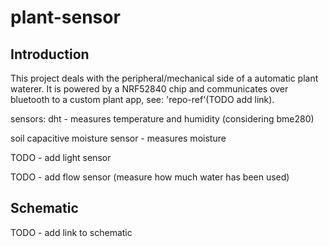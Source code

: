 # plant-sensor

## Introduction

This project deals with the peripheral/mechanical side of a automatic plant waterer.
It is powered by a NRF52840 chip and communicates over bluetooth to a custom plant app, see: 'repo-ref'(TODO add link).

sensors:
dht - measures temperature and humidity (considering bme280)

soil capacitive moisture sensor - measures moisture

TODO - add light sensor

TODO - add flow sensor (measure how much water has been used)

## Schematic

TODO - add link to schematic